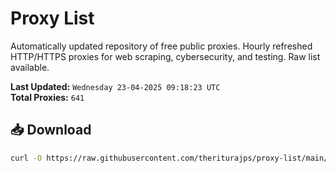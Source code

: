# Proxy List

Automatically updated repository of free public proxies. Hourly refreshed HTTP/HTTPS proxies for web scraping, cybersecurity, and testing. Raw list available.

**Last Updated:** `Wednesday 23-04-2025 09:18:23 UTC`  
**Total Proxies:** `641`

## 📥 Download
```bash
curl -O https://raw.githubusercontent.com/theriturajps/proxy-list/main/proxies.txt
